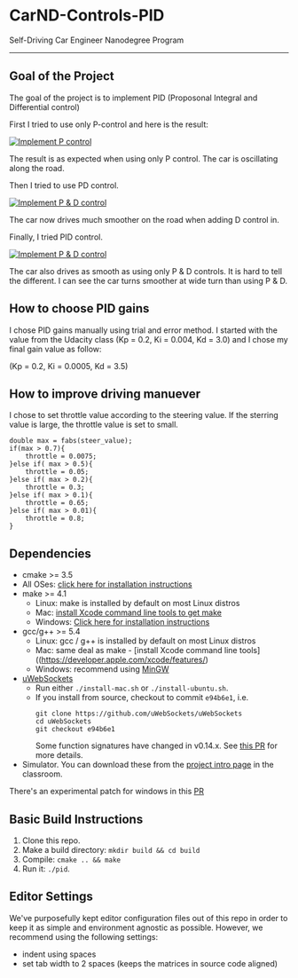 # CarND-Controls-PID
Self-Driving Car Engineer Nanodegree Program

---
## Goal of the Project
The goal of the project is to implement PID (Proposonal Integral and Differential control)

First I tried to use only P-control and here is the result:

[![Implement P control](https://img.youtube.com/vi/U35FTojViHA/0.jpg)](https://www.youtube.com/watch?v=U35FTojViHA)

The result is as expected when using only P control. The car is oscillating along the road.

Then I tried to use PD control.

[![Implement P & D control](https://img.youtube.com/vi/QC30qc2cI2s/0.jpg)](https://www.youtube.com/watch?v=QC30qc2cI2s)

The car now drives much smoother on the road when adding D control in.

Finally, I tried PID control.

[![Implement P & D control](https://img.youtube.com/vi/q-MwZ0pT5RE/0.jpg)](https://www.youtube.com/watch?v=q-MwZ0pT5RE)

The car also drives as smooth as using only P & D controls. It is hard to tell the different. I can see the car turns smoother at wide turn than using P & D.

## How to choose PID gains
I chose PID gains manually using trial and error method. I started with the value from the Udacity class (Kp = 0.2, Ki = 0.004, Kd = 3.0) and I chose my final gain value as follow:

(Kp = 0.2, Ki = 0.0005, Kd = 3.5) 

## How to improve driving manuever
I chose to set throttle value according to the steering value.
If the sterring value is large, the throttle value is set to small. 

```
double max = fabs(steer_value);
if(max > 0.7){
    throttle = 0.0075;
}else if( max > 0.5){
    throttle = 0.05;
}else if( max > 0.2){
    throttle = 0.3;  
}else if( max > 0.1){
    throttle = 0.65;  
}else if( max > 0.01){
    throttle = 0.8;  
}
```

## Dependencies

* cmake >= 3.5
 * All OSes: [click here for installation instructions](https://cmake.org/install/)
* make >= 4.1
  * Linux: make is installed by default on most Linux distros
  * Mac: [install Xcode command line tools to get make](https://developer.apple.com/xcode/features/)
  * Windows: [Click here for installation instructions](http://gnuwin32.sourceforge.net/packages/make.htm)
* gcc/g++ >= 5.4
  * Linux: gcc / g++ is installed by default on most Linux distros
  * Mac: same deal as make - [install Xcode command line tools]((https://developer.apple.com/xcode/features/)
  * Windows: recommend using [MinGW](http://www.mingw.org/)
* [uWebSockets](https://github.com/uWebSockets/uWebSockets)
  * Run either `./install-mac.sh` or `./install-ubuntu.sh`.
  * If you install from source, checkout to commit `e94b6e1`, i.e.
    ```
    git clone https://github.com/uWebSockets/uWebSockets 
    cd uWebSockets
    git checkout e94b6e1
    ```
    Some function signatures have changed in v0.14.x. See [this PR](https://github.com/udacity/CarND-MPC-Project/pull/3) for more details.
* Simulator. You can download these from the [project intro page](https://github.com/udacity/self-driving-car-sim/releases) in the classroom.

There's an experimental patch for windows in this [PR](https://github.com/udacity/CarND-PID-Control-Project/pull/3)

## Basic Build Instructions

1. Clone this repo.
2. Make a build directory: `mkdir build && cd build`
3. Compile: `cmake .. && make`
4. Run it: `./pid`. 

## Editor Settings

We've purposefully kept editor configuration files out of this repo in order to
keep it as simple and environment agnostic as possible. However, we recommend
using the following settings:

* indent using spaces
* set tab width to 2 spaces (keeps the matrices in source code aligned)

